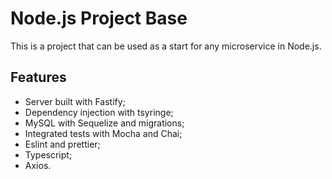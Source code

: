# Node.js Project Base

This is a project that can be used as a start for any microservice in Node.js.

## Features

- Server built with Fastify;
- Dependency injection with tsyringe;
- MySQL with Sequelize and migrations;
- Integrated tests with Mocha and Chai;
- Eslint and prettier;
- Typescript;
- Axios.